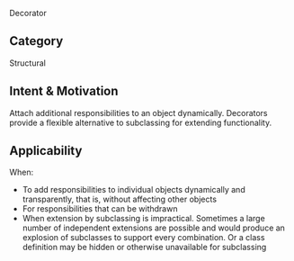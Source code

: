 Decorator

## Category
Structural

## Intent & Motivation
Attach additional responsibilities to an object dynamically. Decorators provide a flexible alternative to subclassing
 for extending functionality. 
 
## Applicability
When:
- To add responsibilities to individual objects dynamically and transparently, that is, without affecting other objects
- For responsibilities that can be withdrawn
- When extension by subclassing is impractical. Sometimes a large number of independent extensions are possible and 
  would produce an explosion of subclasses to support every combination. Or a class definition may be hidden or otherwise unavailable for subclassing 